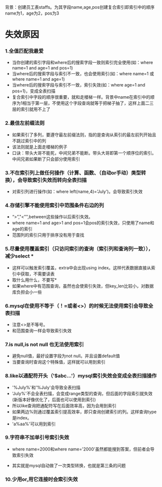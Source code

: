 背景：创建员工表staffs。为其字段name,age,pos创建复合索引即索引中的顺序name为1，age为2，pos为3

# 失效原因

### 1.全值匹配我最爱

- 当你创建的索引字段和where后的搜索字段一致则索引完全使用(如：where name=1 and age=1 and pos=1)
- 当where后的搜索字段与索引不一致，也会使用索引(如：where name=1 或 where name=1 and age=1)
- 当where后的搜索字段与索引不一致，索引失效(如：where age=1 and pos=1)，变成全表扫描
- 复合索引中字段的顺序很重要，就和走楼梯一样。背景中name在索引中的顺序为1相当于第一层，不使用这个字段查询就等于把梯子抽了，这样上面二三层的索引就用不上了



### 2.最佳左前缀法则

- 如果索引了多列，要遵守最左前缀法则，指的是查询从索引的最左前列开始且不跳过索引中的列
- 该法则就是上面走楼梯的例子
- 口诀：带头大哥不能死，中间兄弟不能断。带头大哥即第一个顺序位的索引。中间兄弟如果断了只会部分使用索引



### 3.不在索引列上做任何操作（计算、函数、（自动or手动）类型转换），会导致索引失效而转向全表扫描

- 对索引列进行操作(如：where left(name,4)='July')。会导致索引失效



### 4.存储引擎不能使用索引中范围条件右边的列

- “>”,"<"",between这些操作以后索引失效。
- where name=1 and age>1 and pos=1会pos的索引失效，只使用了name和age的索引
- 范围列的索引只用于排序没有用于查找



### 5.尽量使用覆盖索引（只访问索引的查询（索引列和查询列一致）），减少select \*

- 这样可以触发索引覆盖，extra中会出现using index。这样代表数据直接从索引中获取，不需要读表
- 取什么用什么，不要写*
- 如果where中有范围查询，虽然也会使索引失效，但key_len比较小，对数据库负担会小一些



### 6.mysql在使用不等于（！=或者<>）的时候无法使用索引会导致全表扫描

- 注意<>是不等号。
- 和范围查询一样会导致索引失效



### 7.is null,is not null 也无法使用索引

- 避免null值，最好设置字段为not null。并且设置default值
- 当要查询时查询这个特殊值，这样就可以用到索引



### 8.like以通配符开头（'$abc...'）mysql索引失效会变成全表扫描操作

- '%July%'和'%July'会导致全表扫描
- 'July%'不会全表扫描，会变成range类型的查询，但后面的字段索引就失效(新版本好像优化了，后面也可以使用到索引)
- 所以like查询把通配符写在后面效率高，因为会用到索引
- 如果两边%则通过覆盖索引提高效率，即只查询创建索引的列。这样查询type是index。
- 'a%aa%'可以用到索引



### 9.字符串不加单引号索引失效

- where name=2000和where name='2000'虽然都能搜到答案，但前者会导致索引失效

- 其实就是mysql自动做了一次类型转换，也就是第三条的问题

  

### 10.少用or,用它连接时会索引失效

